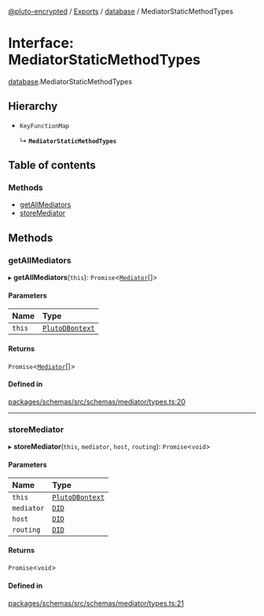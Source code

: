 [@pluto-encrypted](../README.md) / [Exports](../modules.md) / [database](../modules/database-1.md) / MediatorStaticMethodTypes

# Interface: MediatorStaticMethodTypes

[database](../modules/database-1.md).MediatorStaticMethodTypes

## Hierarchy

- `KeyFunctionMap`

  ↳ **`MediatorStaticMethodTypes`**

## Table of contents

### Methods

- [getAllMediators](database-1.MediatorStaticMethodTypes.md#getallmediators)
- [storeMediator](database-1.MediatorStaticMethodTypes.md#storemediator)

## Methods

### getAllMediators

▸ **getAllMediators**(`this`): `Promise`\<[`Mediator`](database-1.WALLET_SDK_DOMAIN.Mediator.md)[]\>

#### Parameters

| Name | Type |
| :------ | :------ |
| `this` | [`PlutoDBontext`](../modules/database-1.md#plutodbontext) |

#### Returns

`Promise`\<[`Mediator`](database-1.WALLET_SDK_DOMAIN.Mediator.md)[]\>

#### Defined in

[packages/schemas/src/schemas/mediator/types.ts:20](https://github.com/atala-community-projects/pluto-encrypted/blob/b730e61/packages/schemas/src/schemas/mediator/types.ts#L20)

___

### storeMediator

▸ **storeMediator**(`this`, `mediator`, `host`, `routing`): `Promise`\<`void`\>

#### Parameters

| Name | Type |
| :------ | :------ |
| `this` | [`PlutoDBontext`](../modules/database-1.md#plutodbontext) |
| `mediator` | [`DID`](../classes/database-1.WALLET_SDK_DOMAIN.DID.md) |
| `host` | [`DID`](../classes/database-1.WALLET_SDK_DOMAIN.DID.md) |
| `routing` | [`DID`](../classes/database-1.WALLET_SDK_DOMAIN.DID.md) |

#### Returns

`Promise`\<`void`\>

#### Defined in

[packages/schemas/src/schemas/mediator/types.ts:21](https://github.com/atala-community-projects/pluto-encrypted/blob/b730e61/packages/schemas/src/schemas/mediator/types.ts#L21)
